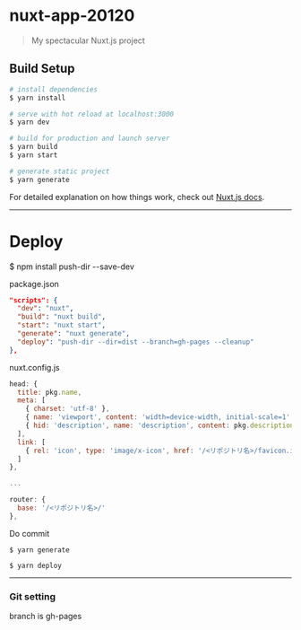 # nuxt-app-20120

> My spectacular Nuxt.js project

## Build Setup

``` bash
# install dependencies
$ yarn install

# serve with hot reload at localhost:3000
$ yarn dev

# build for production and launch server
$ yarn build
$ yarn start

# generate static project
$ yarn generate
```

For detailed explanation on how things work, check out [Nuxt.js docs](https://nuxtjs.org).

----

# Deploy

$ npm install push-dir --save-dev

package.json
```json
"scripts": {
  "dev": "nuxt",
  "build": "nuxt build",
  "start": "nuxt start",
  "generate": "nuxt generate",
  "deploy": "push-dir --dir=dist --branch=gh-pages --cleanup"
},
```

nuxt.config.js
```js
head: {
  title: pkg.name,
  meta: [
    { charset: 'utf-8' },
    { name: 'viewport', content: 'width=device-width, initial-scale=1' },
    { hid: 'description', name: 'description', content: pkg.description }
  ],
  link: [
    { rel: 'icon', type: 'image/x-icon', href: '/<リポジトリ名>/favicon.ico' }
  ]
},

...

router: {
  base: '/<リポジトリ名>/'
},

```

Do commit

`$ yarn generate`

`$ yarn deploy`

---

### Git setting

branch is gh-pages
